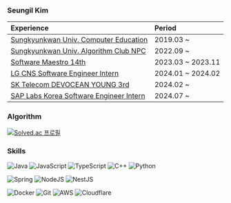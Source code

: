 ### Seungil Kim

|Experience|Period|
|:---|:---|
|[Sungkyunkwan Univ. Computer Education](https://comedu.skku.edu/)|2019.03 ~|
|[Sungkyunkwan Univ. Algorithm Club NPC](https://npc-skku.github.io/)|2022.09 ~|
|[Software Maestro 14th](https://swmaestro.org/)|2023.03 ~ 2023.11|
|[LG CNS Software Engineer Intern](https://amazon-web-services.lgcns.com/) |2024.01 ~ 2024.02|
|[SK Telecom DEVOCEAN YOUNG 3rd](https://devocean.sk.com/)|2024.02 ~|
|[SAP Labs Korea Software Engineer Intern](https://www.sap.com/korea/about/labs-korea.html)|2024.07 ~|

### Algorithm

[![Solved.ac 프로필](http://mazassumnida.wtf/api/v2/generate_badge?boj=ksi990302)](https://solved.ac/ksi990302)

### Skills

![Java](https://img.shields.io/badge/java-%23ED8B00.svg?style=for-the-badge&logo=openjdk&logoColor=white)
![JavaScript](https://img.shields.io/badge/javascript-%23323330.svg?style=for-the-badge&logo=javascript&logoColor=%23F7DF1E)
![TypeScript](https://img.shields.io/badge/typescript-%23007ACC.svg?style=for-the-badge&logo=typescript&logoColor=white)
![C++](https://img.shields.io/badge/C++-%2300599C.svg?style=for-the-badge&logo=c%2B%2B&logoColor=white)
![Python](https://img.shields.io/badge/python-3670A0?style=for-the-badge&logo=python&logoColor=white)

![Spring](https://img.shields.io/badge/spring-%236DB33F.svg?style=for-the-badge&logo=spring&logoColor=white)
![NodeJS](https://img.shields.io/badge/node.js-6DA55F?style=for-the-badge&logo=node.js&logoColor=white)
![NestJS](https://img.shields.io/badge/nestjs-%23E0234E.svg?style=for-the-badge&logo=nestjs&logoColor=white)

![Docker](https://img.shields.io/badge/docker-%230db7ed.svg?style=for-the-badge&logo=docker&logoColor=white)
![Git](https://img.shields.io/badge/git-%23F05033.svg?style=for-the-badge&logo=git&logoColor=white)
![AWS](https://img.shields.io/badge/AWS-%23FF9900.svg?style=for-the-badge&logo=amazon-aws&logoColor=white)
![Cloudflare](https://img.shields.io/badge/Cloudflare-F38020?style=for-the-badge&logo=Cloudflare&logoColor=white)
